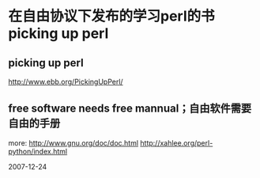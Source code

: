 # 在自由协议下发布的学习perl的书 picking up perl

## picking up perl
http://www.ebb.org/PickingUpPerl/

## free software needs free mannual；自由软件需要自由的手册
more: 
http://www.gnu.org/doc/doc.html
http://xahlee.org/perl-python/index.html


2007-12-24